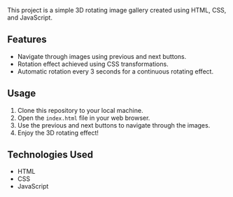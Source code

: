 This project is a simple 3D rotating image gallery created using HTML, CSS, and JavaScript.

## Features

- Navigate through images using previous and next buttons.
- Rotation effect achieved using CSS transformations.
- Automatic rotation every 3 seconds for a continuous rotating effect.

## Usage

1. Clone this repository to your local machine.
2. Open the `index.html` file in your web browser.
3. Use the previous and next buttons to navigate through the images.
4. Enjoy the 3D rotating effect!

## Technologies Used

- HTML
- CSS
- JavaScript
